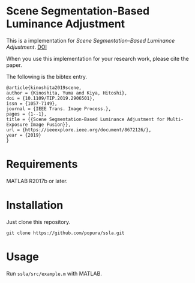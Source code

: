 # Scene Segmentation-Based Luminance Adjustment
This is a implementation for *Scene Segmentation-Based
Luminance Adjustment*.
[DOI](https://doi.org/10.1109/TIP.2019.2906501)

When you use this implementation for your research work,
please cite the paper.

The following is the bibtex entry.
```
@article{kinoshita2019scene,
author = {Kinoshita, Yuma and Kiya, Hitoshi},
doi = {10.1109/TIP.2019.2906501},
issn = {1057-7149},
journal = {IEEE Trans. Image Process.},
pages = {1--1},
title = {{Scene Segmentation-Based Luminance Adjustment for Multi-Exposure Image Fusion}},
url = {https://ieeexplore.ieee.org/document/8672126/},
year = {2019}
}
```

# Requirements
MATLAB R2017b or later.

# Installation
Just clone this repository.
```
git clone https://github.com/popura/ssla.git
```

# Usage
Run `ssla/src/example.m` with MATLAB.
